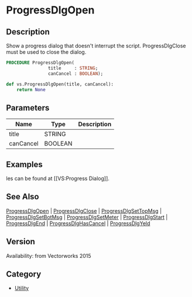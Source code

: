 # ProgressDlgOpen

## Description
Show a progress dialog that doesn't interrupt the script. ProgressDlgClose must be used to close the dialog.

```pascal
PROCEDURE ProgressDlgOpen(
				title     : STRING;
				canCancel : BOOLEAN);
```

```python
def vs.ProgressDlgOpen(title, canCancel):
    return None
```

## Parameters
|Name|Type|Description|
|---|---|---|
|title|STRING|   |
|canCancel|BOOLEAN|   |

## Examples
les can be found at [[VS:Progress Dialog]].

## See Also
[ProgressDlgOpen](ProgressDlgOpen.md) | [ProgressDlgClose](ProgressDlgClose.md) | [ProgressDlgSetTopMsg](ProgressDlgSetTopMsg.md) | [ProgressDlgSetBotMsg](ProgressDlgSetBotMsg.md) | [ProgressDlgSetMeter](ProgressDlgSetMeter.md) | [ProgressDlgStart](ProgressDlgStart.md) | [ProgressDlgEnd](ProgressDlgEnd.md) | [ProgressDlgHasCancel](ProgressDlgHasCancel.md) | [ProgressDlgYeld](ProgressDlgYeld.md)

## Version
Availability: from Vectorworks 2015

## Category
* [Utility](../Categories/Utility.md)
